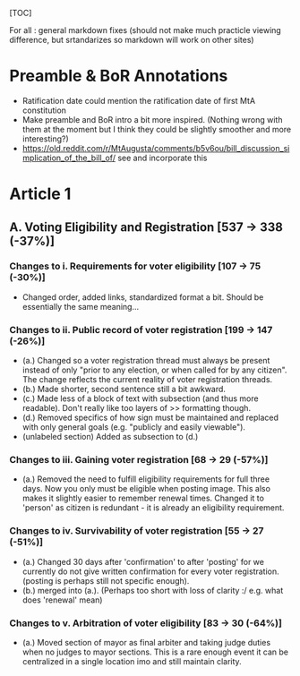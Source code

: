 [TOC]


For all : general markdown fixes (should not make much practicle viewing difference, but srtandarizes so markdown will work on other sites)

# Preamble & BoR Annotations
* Ratification date could mention the ratification date of first MtA constitution
* Make preamble and BoR intro a bit more inspired. (Nothing wrong with them at the moment but I think they could be slightly smoother and more interesting?)
* https://old.reddit.com/r/MtAugusta/comments/b5v6ou/bill_discussion_simplication_of_the_bill_of/ see and incorporate this


# Article 1

## A. Voting Eligibility and Registration [537 -> 338 (-37%)]

### Changes to i. Requirements for voter eligibility [107 -> 75 (-30%)]
* Changed order, added links, standardized format a bit. Should be essentially the same meaning...

### Changes to ii. Public record of voter registration [199 -> 147 (-26%)]
* (a.) Changed so a voter registration thread must always be present instead of only "prior to any election, or when called for by any citizen". The change reflects the current reality of voter registration threads. 
* (b.) Made shorter, second sentence still a bit awkward.
* (c.) Made less of a block of text with subsection (and thus more readable). Don't really like too layers of >> formatting though.
* (d.) Removed specifics of how sign must be maintained and replaced with only general goals (e.g. "publicly and easily viewable"). 
* (unlabeled section) Added as subsection to (d.)

### Changes to iii. Gaining voter registration [68 -> 29 (-57%)]
* (a.) Removed the need to fulfill eligibility requirements for full three days. Now you only must be eligible when posting image. This also makes it slightly easier to remember renewal times. Changed it to 'person' as citizen is redundant - it is already an eligibility requirement. 

### Changes to iv. Survivability of voter registration [55 -> 27 (-51%)]
* (a.) Changed 30 days after 'confirmation' to after 'posting' for we currently do not give written confirmation for every voter registration. (posting is perhaps still not specific enough). 
* (b.) merged into (a.). (Perhaps too short with loss of clarity :/ e.g. what does 'renewal' mean)

### Changes to v. Arbitration of voter eligibility [83 -> 30 (-64%)]
* (a.) Moved section of mayor as final arbiter and taking judge duties when no judges to mayor sections. This is a rare enough event it can be centralized in a single location imo and still maintain clarity. 
